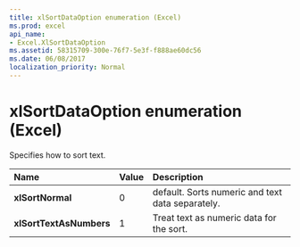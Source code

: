 ```yaml
---
title: xlSortDataOption enumeration (Excel)
ms.prod: excel
api_name:
- Excel.XlSortDataOption
ms.assetid: 58315709-300e-76f7-5e3f-f888ae60dc56
ms.date: 06/08/2017
localization_priority: Normal
---
```



# xlSortDataOption enumeration (Excel)

Specifies how to sort text.



|Name|Value|Description|
|:-----|:-----|:-----|
| **xlSortNormal**|0|default. Sorts numeric and text data separately.|
| **xlSortTextAsNumbers**|1|Treat text as numeric data for the sort.|

